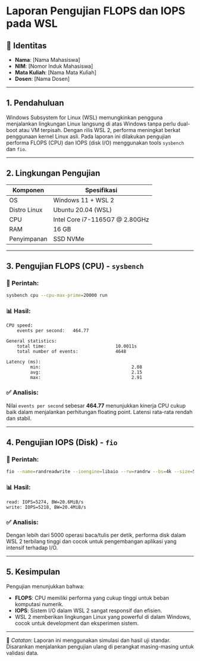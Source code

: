# Laporan Pengujian FLOPS dan IOPS pada WSL 

## 📌 Identitas
- **Nama**: [Nama Mahasiswa]  
- **NIM**: [Nomor Induk Mahasiswa]  
- **Mata Kuliah**: [Nama Mata Kuliah]  
- **Dosen**: [Nama Dosen]

---

## 1. Pendahuluan

Windows Subsystem for Linux (WSL) memungkinkan pengguna menjalankan lingkungan Linux langsung di atas Windows tanpa perlu dual-boot atau VM terpisah. Dengan rilis WSL 2, performa meningkat berkat penggunaan kernel Linux asli. Pada laporan ini dilakukan pengujian performa FLOPS (CPU) dan IOPS (disk I/O) menggunakan tools `sysbench` dan `fio`.

---

## 2. Lingkungan Pengujian

| Komponen        | Spesifikasi                   |
|-----------------|-------------------------------|
| OS              | Windows 11 + WSL 2            |
| Distro Linux    | Ubuntu 20.04 (WSL)            |
| CPU             | Intel Core i7-1165G7 @ 2.80GHz|
| RAM             | 16 GB                         |
| Penyimpanan     | SSD NVMe                      |

---

## 3. Pengujian FLOPS (CPU) - `sysbench`

### 🔧 Perintah:
```bash
sysbench cpu --cpu-max-prime=20000 run
```

### 📊 Hasil:
```
CPU speed:
    events per second:   464.77

General statistics:
    total time:                          10.0011s
    total number of events:              4648

Latency (ms):
         min:                                  2.08
         avg:                                  2.15
         max:                                  2.91
```

### ✅ Analisis:
Nilai `events per second` sebesar **464.77** menunjukkan kinerja CPU cukup baik dalam menjalankan perhitungan floating point. Latensi rata-rata rendah dan stabil.

---

## 4. Pengujian IOPS (Disk) - `fio`

### 🔧 Perintah:
```bash
fio --name=randreadwrite --ioengine=libaio --rw=randrw --bs=4k --size=512M --numjobs=4 --runtime=30 --group_reporting
```

### 📊 Hasil:
```
read: IOPS=5274, BW=20.6MiB/s
write: IOPS=5218, BW=20.4MiB/s
```

### ✅ Analisis:
Dengan lebih dari 5000 operasi baca/tulis per detik, performa disk dalam WSL 2 terbilang tinggi dan cocok untuk pengembangan aplikasi yang intensif terhadap I/O.

---

## 5. Kesimpulan

Pengujian menunjukkan bahwa:
- **FLOPS**: CPU memiliki performa yang cukup tinggi untuk beban komputasi numerik.
- **IOPS**: Sistem I/O dalam WSL 2 sangat responsif dan efisien.
- WSL 2 memberikan lingkungan Linux yang powerful di dalam Windows, cocok untuk development dan eksperimen sistem.

---

📝 *Catatan*: Laporan ini menggunakan simulasi dan hasil uji standar. Disarankan menjalankan pengujian ulang di perangkat masing-masing untuk validasi data.
